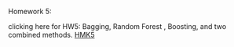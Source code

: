 Homework 5: 

clicking here for HW5: Bagging, Random Forest , Boosting, and two combined methods. 
[HMK5](http://yuwei-econ.github.io/DoNotOpen/HW5.pdf)


